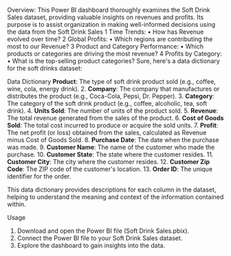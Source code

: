 Overview:
This Power BI dashboard thoroughly examines the Soft Drink Sales dataset, providing valuable insights on revenues and profits. Its purpose is to assist organization in making well-informed decisions using the data from the Soft Drink Sales
1 Time Trends:
•	How has Revenue evolved over time?
2 Global Profits:
•	Which regions are contributing the most to our Revenue?
3 Product and Category Performance:
•	Which products or categories are driving the most revenue?
4 Profits by Category:
•	What is the top-selling product categories?
Sure, here's a data dictionary for the soft drinks dataset:




Data Dictionary
**Product**: The type of soft drink product sold (e.g., coffee, wine, cola, energy drink).
2. **Company**: The company that manufactures or distributes the product (e.g., Coca-Cola, Pepsi, Dr. Pepper).
3. **Category**: The category of the soft drink product (e.g., coffee, alcoholic, tea, soft drink).
4. **Units Sold**: The number of units of the product sold.
5. **Revenue**: The total revenue generated from the sales of the product.
6. **Cost of Goods Sold**: The total cost incurred to produce or acquire the sold units.
7. **Profit**: The net profit (or loss) obtained from the sales, calculated as Revenue minus Cost of Goods Sold.
8. **Purchase Date**: The date when the purchase was made.
9. **Customer Name**: The name of the customer who made the purchase.
10. **Customer State**: The state where the customer resides.
11. **Customer City**: The city where the customer resides.
12. **Customer Zip Code**: The ZIP code of the customer's location.
13. **Order ID**: The unique identifier for the order.

This data dictionary provides descriptions for each column in the dataset, helping to understand the meaning and context of the information contained within.

Usage
1.	Download and open the Power BI file (Soft Drink Sales.pbix).
2.	Connect the Power BI file to your Soft Drink Sales dataset.
3.	Explore the dashboard to gain insights into the data.
